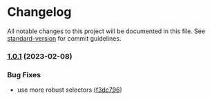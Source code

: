 # Changelog

All notable changes to this project will be documented in this file. See [standard-version](https://github.com/conventional-changelog/standard-version) for commit guidelines.

### [1.0.1](https://github.com/FdezRomero/whimsical-exporter/compare/v1.0.0...v1.0.1) (2023-02-08)


### Bug Fixes

* use more robust selectors ([f3dc796](https://github.com/FdezRomero/whimsical-exporter/commit/f3dc7962b52385cecf54037fadba6421ab4765ed))
